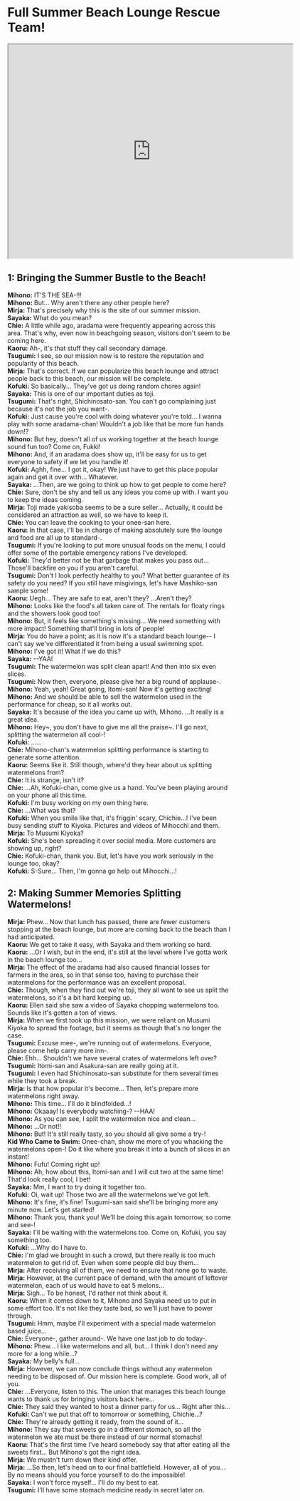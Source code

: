 
Full Summer Beach Lounge Rescue Team!
=====================================
<div class="videoWrapper"><iframe width="640" height="480" loading="lazy" src="https://www.youtube.com/embed/sIQNYYemcEg"></iframe></div>  

## 1: Bringing the Summer Bustle to the Beach!
**Mihono:** IT'S THE SEA-!!!  
**Mihono:** But... Why aren't there any other people here?  
**Mirja:** That's precisely why this is the site of our summer mission.  
**Sayaka:** What do you mean?  
**Chie:** A little while ago, aradama were frequently appearing across this area. That's why, even now in beachgoing season, visitors don't seem to be coming here.  
**Kaoru:** Ah-, it's that stuff they call secondary damage.  
**Tsugumi:** I see, so our mission now is to restore the reputation and popularity of this beach.  
**Mirja:** That's correct. If we can popularize this beach lounge and attract people back to this beach, our mission will be complete.  
**Kofuki:** So basically... They've got us doing random chores again!  
**Sayaka:** This is one of our important duties as toji.  
**Tsugumi:** That's right, Shichinosato-san. You can't go complaining just because it's not the job you want-.  
**Kofuki:** Just cause you're cool with doing whatever you're told... I wanna play with some aradama-chan! Wouldn't a job like that be more fun hands down!?  
**Mihono:** But hey, doesn't all of us working together at the beach lounge sound fun too? Come on, Fukki!  
**Mihono:** And, if an aradama does show up, it'll be easy for us to get everyone to safety if we let you handle it!  
**Kofuki:** Aghh, fine... I got it, okay! We just have to get this place popular again and get it over with... Whatever.  
**Sayaka:** ...Then, are we going to think up how to get people to come here?  
**Chie:** Sure, don't be shy and tell us any ideas you come up with. I want you to keep the ideas coming.  
**Mirja:** Toji made yakisoba seems to be a sure seller... Actually, it could be considered an attraction as well, so we have to keep it.  
**Chie:** You can leave the cooking to your onee-san here.  
**Kaoru:** In that case, I'll be in charge of making absolutely sure the lounge and food are all up to standard-.  
**Tsugumi:** If you're looking to put more unusual foods on the menu, I could offer some of the portable emergency rations I've developed.  
**Kofuki:** They'd better not be that garbage that makes you pass out... Those'll backfire on you if you aren't careful.  
**Tsugumi:** Don't I look perfectly healthy to you? What better guarantee of its safety do you need? If you still have misgivings, let's have Mashiko-san sample some!  
**Kaoru:** Uegh... They are safe to eat, aren't they? ...Aren't they?  
**Mihono:** Looks like the food's all taken care of. The rentals for floaty rings and the showers look good too!  
**Mihono:** But, it feels like something's missing... We need something with more impact! Something that'll bring in lots of people!  
**Mirja:** You do have a point; as it is now it's a standard beach lounge-- I can't say we've differentiated it from being a usual swimming spot.  
**Mihono:** I've got it! What if we do this?  
**Sayaka:** --YAA!  
**Tsugumi:** The watermelon was split clean apart! And then into six even slices.  
**Tsugumi:** Now then, everyone, please give her a big round of applause-.  
**Mihono:** Yeah, yeah! Great going, Itomi-san! Now it's getting exciting!  
**Mihono:** And we should be able to sell the watermelon used in the performance for cheap, so it all works out.  
**Sayaka:** It's because of the idea you came up with, Mihono. ...It really is a great idea.  
**Mihono:** Hey~, you don't have to give me all the praise~. I'll go next, splitting the watermelon all cool-!  
**Kofuki:** ......  
**Chie:** Mihono-chan's watermelon splitting performance is starting to generate some attention.  
**Kaoru:** Seems like it. Still though, where'd they hear about us splitting watermelons from?  
**Chie:** It is strange, isn't it?  
**Chie:** ...Ah, Kofuki-chan, come give us a hand. You've been playing around on your phone all this time.  
**Kofuki:** I'm busy working on my own thing here.  
**Chie:** ...What was that?  
**Kofuki:** When you smile like that, it's friggin' scary, Chichie...! I've been busy sending stuff to Kiyoka. Pictures and videos of Mihocchi and them.  
**Mirja:** To Musumi Kiyoka?  
**Kofuki:** She's been spreading it over social media. More customers are showing up, right?  
**Chie:** Kofuki-chan, thank you. But, let's have you work seriously in the lounge too, okay?  
**Kofuki:** S-Sure... Then, I'm gonna go help out Mihocchi...!  

## 2: Making Summer Memories Splitting Watermelons!
**Mirja:** Phew... Now that lunch has passed, there are fewer customers stopping at the beach lounge, but more are coming back to the beach than I had anticipated.  
**Kaoru:** We get to take it easy, with Sayaka and them working so hard.  
**Kaoru:** ...Or I wish, but in the end, it's still at the level where I've gotta work in the beach lounge too...  
**Mirja:** The effect of the aradama had also caused financial losses for farmers in the area, so in that sense too, having to purchase their watermelons for the performance was an excellent proposal.  
**Chie:** Though, when they find out we're toji, they all want to see us split the watermelons, so it's a bit hard keeping up.  
**Kaoru:** Ellen said she saw a video of Sayaka chopping watermelons too. Sounds like it's gotten a ton of views.  
**Mirja:** When we first took up this mission, we were reliant on Musumi Kiyoka to spread the footage, but it seems as though that's no longer the case.  
**Tsugumi:** Excuse mee-, we're running out of watermelons. Everyone, please come help carry more inn-.  
**Chie:** Ehh... Shouldn't we have several crates of watermelons left over?  
**Tsugumi:** Itomi-san and Asakura-san are really going at it.  
**Tsugumi:** I even had Shichinosato-san substitute for them several times while they took a break.  
**Mirja:** Is that how popular it's become... Then, let's prepare more watermelons right away.  
**Mihono:** This time... I'll do it blindfolded...!  
**Mihono:** Okaaay! Is everybody watching-? --HAA!  
**Mihono:** As you can see, I split the watermelon nice and clean...  
**Mihono:** ...Or not!!  
**Mihono:** But! It's still really tasty, so you should all give some a try-!  
**Kid Who Came to Swim:** Onee-chan, show me more of you whacking the watermelons open-! Do it like where you break it into a bunch of slices in an instant!  
**Mihono:** Fufu! Coming right up!  
**Mihono:** Ah, how about this, Itomi-san and I will cut two at the same time! That'd look really cool, I bet!  
**Sayaka:** Mm, I want to try doing it together too.  
**Kofuki:** Oi, wait up! Those two are all the watermelons we've got left.  
**Mihono:** It's fine, it's fine! Tsugumi-san said she'll be bringing more any minute now. Let's get started!  
**Mihono:** Thank you, thank you! We'll be doing this again tomorrow, so come and see-!  
**Sayaka:** I'll be waiting with the watermelons too. Come on, Kofuki, you say something too.  
**Kofuki:** ...Why do I have to.  
**Chie:** I'm glad we brought in such a crowd, but there really is too much watermelon to get rid of. Even when some people did buy them...  
**Mirja:** After receiving all of them, we need to ensure that none go to waste.  
**Mirja:** However, at the current pace of demand, with the amount of leftover watermelon, each of us would have to eat 5 melons...  
**Mirja:** Sigh... To be honest, I'd rather not think about it.  
**Kaoru:** When it comes down to it, Mihono and Sayaka need us to put in some effort too. It's not like they taste bad, so we'll just have to power through.  
**Tsugumi:** Hmm, maybe I'll experiment with a special made watermelon based juice...  
**Chie:** Everyone-, gather around-. We have one last job to do today-.  
**Mihono:** Phew... I like watermelons and all, but... I think I don't need any more for a long while...?  
**Sayaka:** My belly's full...  
**Mirja:** However, we can now conclude things without any watermelon needing to be disposed of. Our mission here is complete. Good work, all of you.  
**Chie:** ...Everyone, listen to this. The union that manages this beach lounge wants to thank us for bringing visitors back here...  
**Chie:** They said they wanted to host a dinner party for us... Right after this...  
**Kofuki:** Can't we put that off to tomorrow or something, Chichie...?  
**Chie:** They're already getting it ready, from the sound of it...  
**Mihono:** They say that sweets go in a different stomach, so all the watermelon we ate must be there instead of our normal stomachs!  
**Kaoru:** That's the first time I've heard somebody say that after eating all the sweets first... But Mihono's got the right idea.  
**Mirja:** We mustn't turn down their kind offer.  
**Mirja:** ...So then, let's head on to our final battlefield. However, all of you... By no means should you force yourself to do the impossible!  
**Sayaka:** I won't force myself... I'll do my best to eat.  
**Tsugumi:** I'll have some stomach medicine ready in secret later on.  
